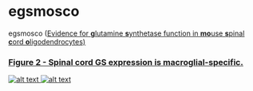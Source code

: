 # egsmosco 
egsmosco (<u>E<u>vidence for **g**lutamine **s**ynthetase function in **mo**use **s**pinal **c**ord **o**ligodendrocytes)

### Figure 2 - Spinal cord GS expression is macroglial-specific.

![alt text](https://github.com/AmelZulji/egsmosco/blob/master/images/marques.png?raw=true)
![alt text](https://github.com/AmelZulji/egsmosco/blob/master/images/blum.png?raw=true)
